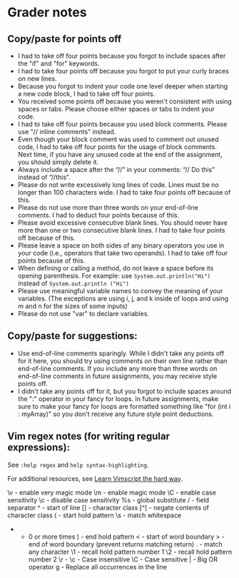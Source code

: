 # Grader notes

## Copy/paste for points off

- I had to take off four points because you forgot to include spaces after the "if" and "for" keywords.
- I had to take four points off because you forgot to put your curly braces on new lines.
- Because you forgot to indent your code one level deeper when starting a new code block, I had to take off four points.
- You received some points off because you weren't consistent with using spaces or tabs. Please choose either spaces or tabs to indent your code.
- I had to take off four points because you used block comments. Please use "// inline comments" instead.
- Even though your block comment was used to comment out unused code, I had to take off four points for the usage of block comments. Next time, if you have any unused code at the end of the assignment, you should simply delete it.
- Always include a space after the “//” in your comments: “// Do this” instead of “//this”.
- Please do not write excessively long lines of code. Lines must be no longer than 100 characters wide. I had to take four points off because of this.
- Please do not use more than three words on your end-of-line comments. I had to deduct four points because of this.
- Please avoid excessive consecutive blank lines. You should never have more than one or two consecutive blank lines. I had to take four points off because of this.
- Please leave a space on both sides of any binary operators you use in your code (i.e., operators that take two operands). I had to take off four points because of this.
- When defining or calling a method, do not leave a space before its opening parenthesis. For example: use `System.out.println("Hi")` instead of `System.out.println ("Hi")`
- Please use meaningful variable names to convey the meaning of your variables. (The exceptions are using i, j, and k inside of loops and using m and n for the sizes of some inputs)
- Please do not use "var" to declare variables.

## Copy/paste for suggestions:

- Use end-of-line comments sparingly. While I didn't take any points off for it here, you should try using comments on their own line rather than end-of-line comments. If you include any more than three words on end-of-line comments in future assignments, you may receive style points off.
- I didn't take any points off for it, but you forgot to include spaces around the ":" operator in your fancy for loops. In future assignments, make sure to make your fancy for loops are formatted something like "for (int i : myArray)" so you don't receive any future style point deductions.

## Vim regex notes (for writing regular expressions):

See `:help regex` and `help syntax-highlighting`.

For additional resources, see [Learn Vimscript the hard way](https://learnvimscriptthehardway.stevelosh.com/chapters/46.html).

\v  - enable very magic mode
\m  - enable magic mode
\C  - enable case sensitivity
\c  - disable case sensitivity
%s  - global substitute
/   - field separator
^   - start of line
[]  - character class
[^] - negate contents of character class
\(  - start hold pattern
\s  - match whitespace
*   - 0 or more times
\)  - end hold pattern
\<  - start of word boundary
\>  - end of word boundary (prevent returns matching return)
.   - match any character
\1  - recall hold pattern number 1
\2  - recall hold pattern number 2
\r  - <CR>
\c  - Case insensitive
\C  - Case sensitive
\|  - Big OR operator
g   - Replace all occurrences in the line

